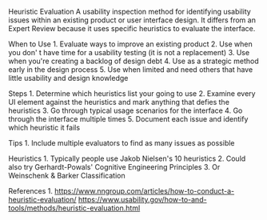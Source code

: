Heuristic Evaluation
A usability inspection method for identifying usability issues within an existing product or user interface design. It differs from an Expert Review because it uses specific heuristics to evaluate the interface.

When to Use
	1. Evaluate ways to improve an existing product
	2. Use when you don' t have time for a usability testing (it is not a replacement)
	3. Use when you're creating a backlog of design debt
	4. Use as a strategic method early in the design process
	5. Use when limited and need others that have little usability and design knowledge

Steps
	1. Determine which heuristics list your going to use
	2. Examine every UI element against the heuristics and mark anything that defies the heuristics
	3. Go through typical usage scenarios for the interface
	4. Go through the interface multiple times
	5. Document each issue and identify which heuristic it fails

Tips
	1. Include multiple evaluators to find as many issues as possible

Heuristics
	1. Typically people use Jakob Nielsen's 10 heuristics
	2. Could also try Gerhardt-Powals' Cognitive Engineering Principles
	3. Or Weinschenk & Barker Classification

References
	1. https://www.nngroup.com/articles/how-to-conduct-a-heuristic-evaluation/
https://www.usability.gov/how-to-and-tools/methods/heuristic-evaluation.html